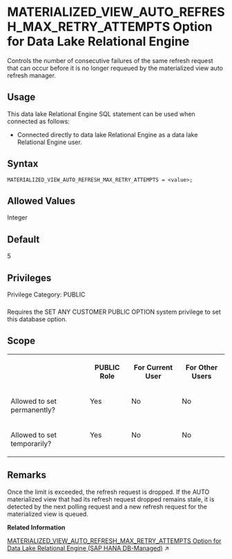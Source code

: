 <!-- loiocfffe33a255f4593ae3412a93b50d2ab -->

# MATERIALIZED\_VIEW\_AUTO\_REFRESH\_MAX\_RETRY\_ATTEMPTS Option for Data Lake Relational Engine

Controls the number of consecutive failures of the same refresh request that can occur before it is no longer requeued by the materialized view auto refresh manager.



<a name="loiocfffe33a255f4593ae3412a93b50d2ab__section_cln_zxd_qrb"/>

## Usage

This data lake Relational Engine SQL statement can be used when connected as follows:

-   Connected directly to data lake Relational Engine as a data lake Relational Engine user.



<a name="loiocfffe33a255f4593ae3412a93b50d2ab__mv_auto_refresh_retry_syntax1"/>

## Syntax

```
MATERIALIZED_VIEW_AUTO_REFRESH_MAX_RETRY_ATTEMPTS = <value>;
```



<a name="loiocfffe33a255f4593ae3412a93b50d2ab__mv_auto_refresh_retry_values1"/>

## Allowed Values

Integer



<a name="loiocfffe33a255f4593ae3412a93b50d2ab__mv_auto_refresh_retry_default1"/>

## Default

5



<a name="loiocfffe33a255f4593ae3412a93b50d2ab__mv_auto_refresh_retry_priv1"/>

## Privileges

Privilege Category: PUBLIC



### 

Requires the SET ANY CUSTOMER PUBLIC OPTION system privilege to set this database option.



<a name="loiocfffe33a255f4593ae3412a93b50d2ab__mv_auto_refresh_retry_scope1"/>

## Scope


<table>
<tr>
<th valign="top">

 

</th>
<th valign="top">

PUBLIC Role

</th>
<th valign="top">

For Current User

</th>
<th valign="top">

For Other Users

</th>
</tr>
<tr>
<td valign="top">

Allowed to set permanently?

</td>
<td valign="top">

Yes

</td>
<td valign="top">

No

</td>
<td valign="top">

No

</td>
</tr>
<tr>
<td valign="top">

Allowed to set temporarily?

</td>
<td valign="top">

Yes

</td>
<td valign="top">

No

</td>
<td valign="top">

No

</td>
</tr>
</table>



<a name="loiocfffe33a255f4593ae3412a93b50d2ab__mv_auto_refresh_retry_remarks1"/>

## Remarks

Once the limit is exceeded, the refresh request is dropped. If the AUTO materialized view that had its refresh request dropped remains stale, it is detected by the next polling request and a new refresh request for the materialized view is queued.

**Related Information**  


[MATERIALIZED_VIEW_AUTO_REFRESH_MAX_RETRY_ATTEMPTS Option for Data Lake Relational Engine (SAP HANA DB-Managed)](https://help.sap.com/viewer/a898e08b84f21015969fa437e89860c8/2024_1_QRC/en-US/35a8282ba03846b5a1f414244a91f046.html "Controls the number of consecutive failures of the same refresh request that can occur before it is no longer requeued by the materialized view auto refresh manager.") :arrow_upper_right:

